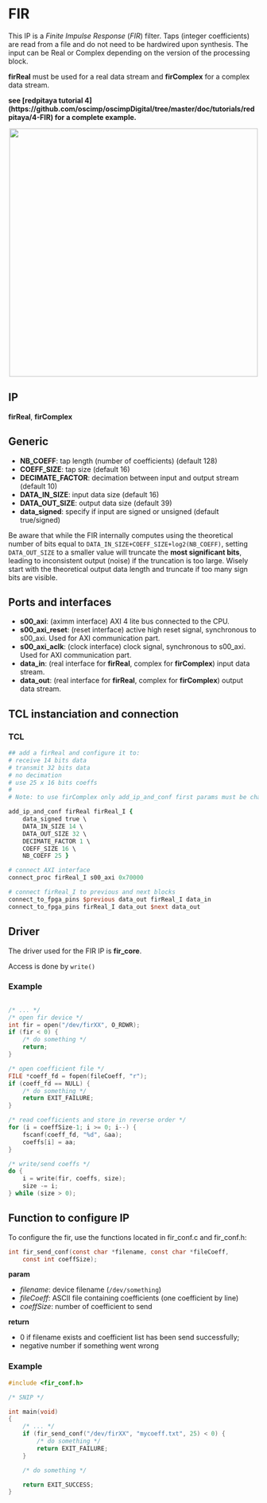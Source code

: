 # FIR

This IP is a *Finite Impulse Response* (*FIR*) filter. Taps (integer coefficients) are read from a file
and do not need to be hardwired upon synthesis. The input can be Real or Complex depending on the
version of the processing block.

**firReal** must be used for a real data stream and **firComplex** for a complex
data stream.

<strong>
see [redpitaya tutorial 4](https://github.com/oscimp/oscimpDigital/tree/master/doc/tutorials/redpitaya/4-FIR)
for a complete example.</strong>

<p align="center">
<img src='figures/fir.png' width='500'>
</p>

## IP

**firReal**, **firComplex**

## Generic

* **NB_COEFF**: tap length (number of coefficients) (default 128)
* **COEFF_SIZE**: tap size (default 16)
* **DECIMATE_FACTOR**: decimation between input and output stream (default 10)
* **DATA_IN_SIZE**: input data size (default 16)
* **DATA_OUT_SIZE**: output data size (default 39)
* **data_signed**: specify if input are signed or unsigned (default true/signed)

Be aware that while the FIR internally computes using the theoretical number of bits equal to
``DATA_IN_SIZE+COEFF_SIZE+log2(NB_COEFF)``, setting ``DATA_OUT_SIZE`` to a smaller value will
truncate the **most significant bits**, leading to inconsistent output (noise) if the truncation
is too large. Wisely start with the theoretical output data length and truncate if too many
sign bits are visible.

## Ports and interfaces

* **s00_axi**: (aximm interface) AXI 4 lite bus connected to the CPU.
* **s00_axi_reset**: (reset interface) active high reset signal, synchronous to s00_axi. Used for AXI communication part.
* **s00_axi_aclk**: (clock interface) clock signal, synchronous to s00_axi. Used for AXI communication part.
* **data_in**: (real interface for **firReal**, complex for **firComplex**) input data stream.
* **data_out**: (real interface for **firReal**, complex for **firComplex**) output data stream.

## TCL instanciation and connection

### TCL

```tcl
## add a firReal and configure it to:
# receive 14 bits data
# transmit 32 bits data
# no decimation
# use 25 x 16 bits coeffs 
# 
# Note: to use firComplex only add_ip_and_conf first params must be changed

add_ip_and_conf firReal firReal_I {
    data_signed true \
    DATA_IN_SIZE 14 \
    DATA_OUT_SIZE 32 \
    DECIMATE_FACTOR 1 \
    COEFF_SIZE 16 \
    NB_COEFF 25 }

# connect AXI interface
connect_proc firReal_I s00_axi 0x70000

# connect firReal_I to previous and next blocks
connect_to_fpga_pins $previous data_out firReal_I data_in
connect_to_fpga_pins firReal_I data_out $next data_out
```

## Driver

The driver used for the FIR IP is **fir_core**.

Access is done by `write()`

### **Example**

```c

/* ... */
/* open fir device */
int fir = open("/dev/firXX", O_RDWR);
if (fir < 0) {
    /* do something */
    return;
}

/* open coefficient file */
FILE *coeff_fd = fopen(fileCoeff, "r");
if (coeff_fd == NULL) {
    /* do something */
    return EXIT_FAILURE;
}

/* read coefficients and store in reverse order */
for (i = coeffSize-1; i >= 0; i--) {
    fscanf(coeff_fd, "%d", &aa);
    coeffs[i] = aa;
}

/* write/send coeffs */
do {
    i = write(fir, coeffs, size);
    size -= i;
} while (size > 0);
```


## Function to configure IP

To configure the fir, use the functions located in fir_conf.c and fir_conf.h:
```c
int fir_send_conf(const char *filename, const char *fileCoeff,
    const int coeffSize);
```
**param**

* *filename*: device filename (`/dev/something`)
* *fileCoeff*: ASCII file containing coefficients (one coefficient by line)
* *coeffSize*: number of coefficient to send

**return**

* 0 if filename exists and coefficient list has been send successfully;
* negative number if something went wrong

### **Example**

```c
#include <fir_conf.h>

/* SNIP */

int main(void)
{
    /* ... */
    if (fir_send_conf("/dev/firXX", "mycoeff.txt", 25) < 0) {
        /* do something */
        return EXIT_FAILURE;
    }

    /* do something */

    return EXIT_SUCCESS;
}
```
